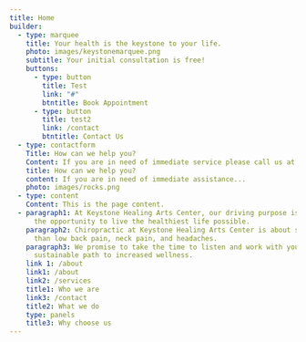 ```yaml
---
title: Home
builder:
  - type: marquee
    title: Your health is the keystone to your life.
    photo: images/keystonemarquee.png
    subtitle: Your initial consultation is free!
    buttons:
      - type: button
        title: Test
        link: "#"
        btntitle: Book Appointment
      - type: button
        title: test2
        link: /contact
        btntitle: Contact Us
  - type: contactform
    Title: How can we help you?
    Content: If you are in need of immediate service please call us at (919) 896-8715.
    title: How can we help you?
    content: If you are in need of immediate assistance...
    photo: images/rocks.png
  - type: content
    Content: This is the page content.
  - paragraph1: At Keystone Healing Arts Center, our driving purpose is to give you
      the opportunity to live the healthiest life possible.
    paragraph2: Chiropractic at Keystone Healing Arts Center is about so much more
      than low back pain, neck pain, and headaches.
    paragraph3: We promise to take the time to listen and work with you to find a
      sustainable path to increased wellness.
    link 1: /about
    link1: /about
    link2: /services
    title1: Who we are
    link3: /contact
    title2: What we do
    type: panels
    title3: Why choose us
---
```

